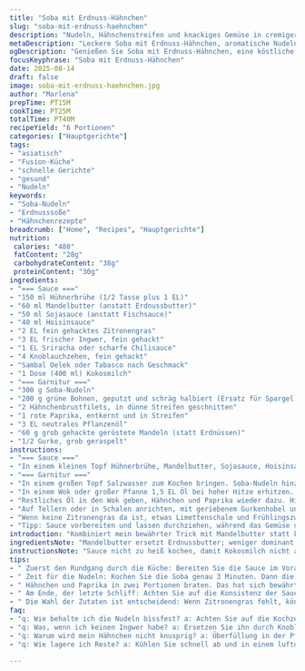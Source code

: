 ```yaml
---
title: "Soba mit Erdnuss-Hähnchen"
slug: "soba-mit-erdnuss-haehnchen"
description: "Nudeln, Hähnchenstreifen und knackiges Gemüse in cremiger Erdnusssauce mit asiatischen Noten. Schnell gekocht, kombiniert mit Zitronengras und frischem Ingwer für Aroma. Ersetzt Erdnussbutter durch Mandelbutter – weniger süß, außergewöhnlich. Statt Fischsauce Sojasauce, für Vegetarier okay. Kokosmilch bringt samtige Textur, passt prima zu scharfem Kick. Gedämpfte Spargelstücke und rote Paprika geben Punch und Farbe. Gekochte Soba waaß knackig, nicht matschig, immer im Blick behalten. Aromatisch, leicht, exotisch. Taugt als Feierabendessen oder schnelles Mittagessen. Keine Eier, laktosefrei, und Erdnüsse können durch geröstete Mandeln ersetzt werden, wenn Allergien im Spiel sind."
metaDescription: "Leckere Soba mit Erdnuss-Hähnchen, aromatische Nudeln, Hähnchen und Gemüse in cremiger Sauce. Ideal für schnelles Abendessen."
ogDescription: "Genießen Sie Soba mit Erdnuss-Hähnchen, eine köstliche Mischung aus Nudeln und Hähnchen in einer einzigartigen Erdnusssauce."
focusKeyphrase: "Soba mit Erdnuss-Hähnchen"
date: 2025-08-14
draft: false
image: soba-mit-erdnuss-haehnchen.jpg
author: "Marlena"
prepTime: PT15M
cookTime: PT25M
totalTime: PT40M
recipeYield: "6 Portionen"
categories: ["Hauptgerichte"]
tags:
- "asiatisch"
- "Fusion-Küche"
- "schnelle Gerichte"
- "gesund"
- "Nudeln"
keywords:
- "Soba-Nudeln"
- "Erdnusssoße"
- "Hähnchenrezepte"
breadcrumb: ["Home", "Recipes", "Hauptgerichte"]
nutrition: 
 calories: "480"
 fatContent: "28g"
 carbohydrateContent: "38g"
 proteinContent: "30g"
ingredients:
- "=== Sauce ==="
- "150 ml Hühnerbrühe (1/2 Tasse plus 1 EL)"
- "60 ml Mandelbutter (anstatt Erdnussbutter)"
- "50 ml Sojasauce (anstatt Fischsauce)"
- "40 ml Hoisinsauce"
- "2 EL fein gehacktes Zitronengras"
- "3 EL frischer Ingwer, fein gehackt"
- "1 EL Sriracha oder scharfe Chilisauce"
- "4 Knoblauchzehen, fein gehackt"
- "Sambal Oelek oder Tabasco nach Geschmack"
- "1 Dose (400 ml) Kokosmilch"
- "=== Garnitur ==="
- "300 g Soba-Nudeln"
- "200 g grüne Bohnen, geputzt und schräg halbiert (Ersatz für Spargel)"
- "2 Hähnchenbrustfilets, in dünne Streifen geschnitten"
- "1 rote Paprika, entkernt und in Streifen"
- "3 EL neutrales Pflanzenöl"
- "60 g grob gehackte geröstete Mandeln (statt Erdnüssen)"
- "1/2 Gurke, grob geraspelt"
instructions:
- "=== Sauce ==="
- "In einem kleinen Topf Hühnerbrühe, Mandelbutter, Sojasauce, Hoisinsauce, Zitronengras, Ingwer, Sriracha, Knoblauch und Kokosmilch bei mittlerer Hitze vermengen. Kurz aufkochen, dann Hitze reduzieren. Leicht simmern lassen, während die Aromen sich verbinden – etwa 12 bis 15 Minuten, nicht mehr, damit die Milch nicht gerinnt. Rühren nicht vergessen. Die Sauce soll dickflüssig, aber fließend bleiben. Aromatisch, mit leichter Würze. Zur Seite stellen, ab und zu umrühren, damit nichts anbrennt oder sich trennt."
- "=== Garnitur ==="
- "In einem großen Topf Salzwasser zum Kochen bringen. Soba-Nudeln hinzufügen und 3 Minuten kochen, bis sie gerade bissfest sind. Kurz vor Ablauf der Zeit die grünen Bohnen dazugeben – sie sollen knackig bleiben, kein Matsch. Noch 2 Minuten weiter kochen. Dann sofort abgießen und kalt abschrecken, damit sie nicht nachgaren. Ein kleiner Schuss Öl verhindert später das Verkleben. Beiseite stellen."
- "In einem Wok oder großer Pfanne 1,5 EL Öl bei hoher Hitze erhitzen. Die Hälfte vom Hähnchen und Paprika hineingeben. Wichtig: Nicht zu voll, sonst dämpfen sie nur. Braten, bis das Hähnchen gerade durch ist und kleine Röstaromen sichtbar – knackige Ränder ebenso erwünscht. Salzen, pfeffern. Fertig? Auf einen Teller geben. Vorgang für Rest wiederholen. So behält man Textur und Farbe."
- "Restliches Öl in den Wok geben, Hähnchen und Paprika wieder dazu. Hitze etwas reduzieren. Sauce zugießen und alles ein paar Minuten schwenken. Kurz vor Schluss die Soba und Bohnen dazu, grob durchmengen. Wichtig, nicht zu lange kochen – die Nudeln sollen ihre Biss behalten, die Sauce muss schön cremig haften. Abschmecken – mehr Säure oder Schärfe nach Wunsch. Manchmal gibt ein Spritzer Limette den letzten Kick."
- "Auf Tellern oder in Schalen anrichten, mit geriebenem Gurkenhobel und gehackten Mandeln toppen. Gurke bringt Frische gegen die dichte Sauce. Mandeln sorgen für Crunch; können leicht geröstet sein für extra Aroma. Vorsichtig salzen am Ende – Sojasauce bringt schon Würze."
- "Wenn keine Zitronengras da ist, etwas Limettenschale und Frühlingszwiebeln als Ersatz nehmen. Statt Mandeln Erdnüsse, falls keine Allergie. Hähnchen kann durch Tofu ersetzt werden – fest, gut gepresst. Wichtig: Timing bei Nudeln immer checken mit Gabel-Test, nicht nur nach Zeit. So vermeidet man matschige Nudeln – ein häufiges Ärgernis."
- "Tipp: Sauce vorbereiten und lassen durchziehen, während das Gemüse und Nudeln kochen. Spart Zeit. In der Pfanne hohe Hitze für Röstaromen – ohne Gedrängel. Ein Kochlöffel im Wok hilft beim schnellen Wenden. Kein Deckel während des Bratens – sonst dämpfen die Zutaten und verlieren Biss."
introduction: "Kombiniert mein bewährter Trick mit Mandelbutter statt klassisch Erdnuss – weniger süß, mehr nussig. Sauce mit Zitronengras und Ingwer sorgt für satte Tiefe, die niemals langweilt. Lebendige rote Paprika und knackiges Gemüse, hier grüne Bohnen statt Spargel – so passt es besser zu lokalen Märkten. Soba-Nudeln, die ihr Wasser schnell aufsaugen, müssen perfekt bissfest sein. Die Texturen tanzen zusammen, wenn man sie richtig kocht, nicht zu weich, nicht zu steif. Ich hab oft zu lange gekocht, das Ergebnis wurde schmierig – mit diesem Timing geht es gut. Frische Gurke als Topping wirkt wie ein Blitz Frische im Mund. Und ja, Mandeln statt Erdnüsse, falls Allergien oder bloß Abwechslung, geben auch Crunch und mehr Geschmackstiefe."
ingredientsNote: "Mandelbutter ersetzt Erdnussbutter; weniger dominant, leicht süßer, leichter Geschmack. Sojasauce statt Fischsauce für Vegetarier oder empfindliche Gaumen, trotzdem umami-intensiv. Zitronengras gibt einen frischen, zitronigen Akzent, ersetzt durch Limettenschale, wenn keine frische Stängel verfügbar sind. Kokosmilch cremig, kann durch Hafer- oder Sojamilch ersetzt werden, wenn Kokos nicht gewünscht. Spargelersatz grüne Bohnen, saisonal besser oder günstiger. Hähnchen durch fest gepressten Tofu einfach austauschbar, für eine vegane Variante. Öl neutral, Raps oder Sonnenblumen gehen gut. Gurke nicht schälen, die Schale bringt leicht bitteren Kontrast und Knack. Mandeln grob gehackt, alternativ Cashew – immer leicht geröstet für mehr Aroma. Wenn keine Soba, nehmen Udon oder Reisnudeln, Küchenticker Auge hilft beim perfekten Biss."
instructionsNote: "Sauce nicht zu heiß kochen, damit Kokosmilch nicht ausflockt, bei leichter Hitze simmern lassen. Immer wieder umrühren, sonst setzt sich die Butter ab oder es brennt an. Nudeln im Blick behalten, probieren, nicht auf Uhr schauen, Soba garen rasch. Gemüse und Nudeln in letzter Minute zusammen kochen – so sind sie knackig und nicht matschig. Hähnchen und Paprika in zwei Portionen braten – Überfüllung killt Röstaromen, es dämpft nur. Braten bei hoher Hitze mit offenem Wok, damit Flüssigkeit verdampft und Texturen bestehen bleiben. Am Ende alles schnell zusammenwerfen, aber nicht zu lange im Wok lassen, sonst werden die Nudeln schmierig und die Textur geht verloren. Scharfe Sauce vorsichtig dosieren, sie macht den Unterschied. Ein Gurken-Topping als Finish bringt Frische, harmonisiert mit cremiger Sauce und knusprigen Mandeln. Kleine Limettenspritzer am Tisch oft erwünscht. Timing und Hitze kontrollieren, das macht den Unterschied zwischen fad und voluminösem Umami."
tips:
- " Zuerst den Rundgang durch die Küche: Bereiten Sie die Sauce im Voraus vor. Aromen verbinden sich gut, wenn sie Zeit haben. Während die Nudeln kochen, kann die Sauce simmern. Kein Stress. Die Konsistenz sollte dickflüssig sein, aber nicht zu fest. Manchmal vergesse ich das Rühren. Wichtig ist, regelmäßig zu prüfen. "
- " Zeit für die Nudeln: Kochen Sie die Soba genau 3 Minuten. Dann die Bohnen hinzufügen, wobei Sie alles im Auge behalten müssen. Der Test mit der Gabel ist entscheidend – die Nudeln sollen bissfest bleiben. Gekochte Bohnen und Nudeln zusammen? Sie müssen schnell gehen. Ein kleiner Schuss Öl nach dem Abgießen hilft gegen das Verkleben. "
- " Hähnchen und Paprika in zwei Portionen braten. Das hat sich bewährt. Die Zutaten dürfen sich nicht drängeln, sonst gibt es keine Röstaromen. Drehen Sie sie schnell um. Fühlen Sie die Textur: sie muss leicht knusprig sein. Jedes Mal ein Genuss. Denken Sie daran, vor dem Servieren zu salzen, aber behutsam. "
- " Am Ende, der letzte Schliff: Achten Sie auf die Konsistenz der Sauce – sie sollte cremig, aber nicht zu dick sein. Ein Spritzer Limette gibt den letzten Kick und hellt alles auf. Die frische Gurke ergänzt die Dichte der Sauce perfekt. Wenn Sie Mandeln anstelle von Erdnüssen verwenden, können Sie sie leicht rösten. "
- " Die Wahl der Zutaten ist entscheidend: Wenn Zitronengras fehlt, können Limettenschale und Frühlingszwiebeln gut ersetzt werden. Tofu funktioniert als perfekte Hähnchenalternative. Und bei Allergien? Mandeln bringen auch Crunch. Versuchen Sie, alles nach Gusto zu variieren. Es gibt nie eine falsche Entscheidung. "
faq:
- "q: Wie behalte ich die Nudeln bissfest? a: Achten Sie auf die Kochzeit. Prüfen mit einer Gabel ist wichtig. Soba kann schnell verkocht werden. Kalt abspülen stoppt den Garprozess. "
- "q: Was, wenn ich keinen Ingwer habe? a: Ersetzen Sie ihn durch Knoblauch oder einfach auslassen. Ein Hauch von Limette hilft auch. Geschmack wird anders, aber brauchbar. "
- "q: Warum wird mein Hähnchen nicht knusprig? a: Überfüllung in der Pfanne ist oft das Problem. Weniger ist mehr – auch hier zählt die Hitze. Einfach ausprobieren. "
- "q: Wie lagere ich Reste? a: Kühlen Sie schnell ab und in einem luftdichten Behälter aufbewahren. Am besten innerhalb von zwei Tagen verbrauchen. Nudeln können trocken werden, einfach mit etwas Wasser aufwärmen. "

---
```

